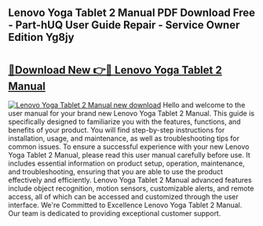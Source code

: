 ## Lenovo Yoga Tablet 2 Manual PDF Download Free - Part-hUQ User Guide Repair - Service Owner Edition Yg8jy

# <h2><a href="http://cf10872.oget.top/?id=Lenovo+Yoga+Tablet+2+Manual">🔗Download New 👉🔴 Lenovo Yoga Tablet 2 Manual</a></h2>

[![Lenovo Yoga Tablet 2 Manual new download](https://i.imgur.com/5g1atiW.png)](http://cf10872.oget.top/?id=Lenovo+Yoga+Tablet+2+Manual)
Hello and welcome to the user manual for your brand new Lenovo Yoga Tablet 2 Manual. This guide is specifically designed to familiarize you with the features, functions, and benefits of your product. You will find step-by-step instructions for installation, usage, and maintenance, as well as troubleshooting tips for common issues. To ensure a successful experience with your new Lenovo Yoga Tablet 2 Manual, please read this user manual carefully before use. It includes essential information on product setup, operation, maintenance, and troubleshooting, ensuring that you are able to use the product effectively and efficiently. Lenovo Yoga Tablet 2 Manual advanced features include object recognition, motion sensors, customizable alerts, and remote access, all of which can be accessed and customized through the user interface. We're Committed to Excellence Lenovo Yoga Tablet 2 Manual. Our team is dedicated to providing exceptional customer support.
